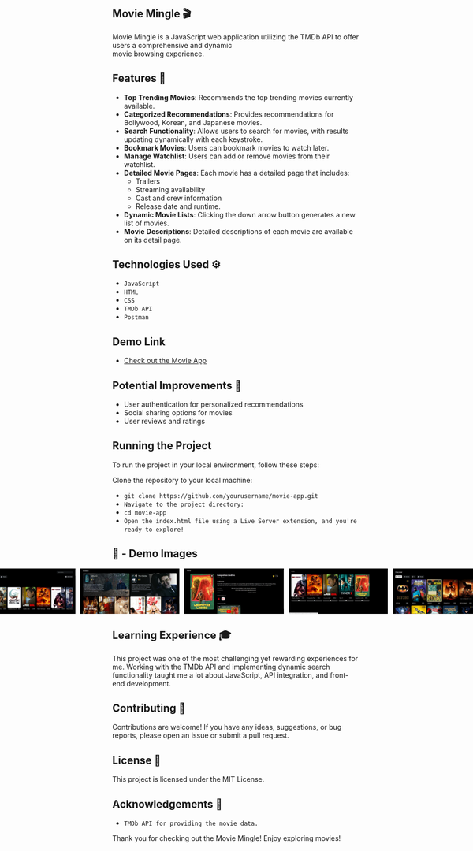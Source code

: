 ## Movie Mingle 🎬

Movie Mingle is a JavaScript web application utilizing the TMDb API to offer users a comprehensive and dynamic <Br> movie browsing experience.

## Features 🌟

- **Top Trending Movies**: Recommends the top trending movies currently available.
- **Categorized Recommendations**: Provides recommendations for Bollywood, Korean, and Japanese movies.
- **Search Functionality**: Allows users to search for movies, with results updating dynamically with each keystroke.
- **Bookmark Movies**: Users can bookmark movies to watch later.
- **Manage Watchlist**: Users can add or remove movies from their watchlist.
- **Detailed Movie Pages**: Each movie has a detailed page that includes:
  - Trailers
  - Streaming availability
  - Cast and crew information
  - Release date and runtime.
- **Dynamic Movie Lists**: Clicking the down arrow button generates a new list of movies.
- **Movie Descriptions**: Detailed descriptions of each movie are available on its detail page.

## Technologies Used ⚙️

- `JavaScript`
- `HTML`
- `CSS`
- `TMDb API`
- `Postman`

## Demo Link

- [Check out the Movie App](https://movieminglebysandesh.vercel.app/)

## Potential Improvements 🚀

- User authentication for personalized recommendations
- Social sharing options for movies
- User reviews and ratings

## Running the Project

To run the project in your local environment, follow these steps:

Clone the repository to your local machine:
- `git clone https://github.com/yourusername/movie-app.git`
- `Navigate to the project directory:`
- `cd movie-app`
- `Open the index.html file using a Live Server extension, and you're ready to explore!`

## 📸 - Demo Images

<div style="display: flex; justify-content: center;">
  <img src="https://github.com/yoursandeshshrestha/MovieMingle/blob/main/images/demoimage1.png" alt="Demo Image 1" style="width: 40%; margin-right: 10px;">
  <img src="https://github.com/yoursandeshshrestha/MovieMingle/blob/main/images/demoimage2.png" alt="Demo Image 2" style="width: 40%; margin-right: 10px;">
  <img src="https://github.com/yoursandeshshrestha/MovieMingle/blob/main/images/demoimage3.png" alt="Demo Image 3" style="width: 40%; margin-right: 10px;">
  <img src="https://github.com/yoursandeshshrestha/MovieMingle/blob/main/images/demoimage4.png" alt="Demo Image 4" style="width: 40%; margin-right: 10px;">
  <img src="https://github.com/yoursandeshshrestha/MovieMingle/blob/main/images/demoimage5.png" alt="Demo Image 5" style="width: 40%; margin-right: 10px;">
</div>

## Learning Experience 🎓

This project was one of the most challenging yet rewarding experiences for me. Working with the TMDb API and implementing dynamic search functionality taught me a lot about JavaScript, API integration, and front-end development.

## Contributing 🤝

Contributions are welcome! If you have any ideas, suggestions, or bug reports, please open an issue or submit a pull request.

## License 📄

This project is licensed under the MIT License.

## Acknowledgements 🙏
- `TMDb API for providing the movie data.`

Thank you for checking out the Movie Mingle! Enjoy exploring movies!
